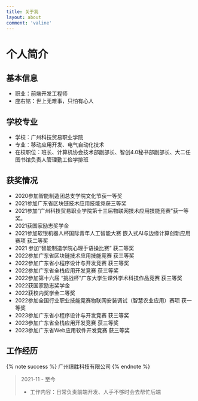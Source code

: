 ```yaml
---
title: 关于我
layout: about
comment: 'valine'
---
```


# 个人简介

## 基本信息
- 职业：前端开发工程师
- 座右铭：世上无难事，只怕有心人

## 学校专业
- 学校：广州科技贸易职业学院
- 专业：移动应用开发、电气自动化技术
- 在校职位：班长、计算机协会技术部副部长、智创4.0秘书部副部长、大二任图书馆负责人管理勤工俭学排班

## 获奖情况
- 2020参加智能制造团总支学院文化节获一等奖
- 2021参加广东省区块链技术应用技能竞获三等奖
- 2021参加“广州科技贸易职业学院第十三届物联网技术应用技能竞赛”获一等奖。
- 2021获国家励志奖学金
- 2021参加软银机器人杯国际青年人工智能大赛 嵌入式AI与边缘计算创新应用赛项 获二等奖
- 2021 参加“智能制造学院心理手语操比赛” 获二等奖
- 2022参加广东省区块链技术应用技能竞赛 获三等奖
- 2022参加广东省小程序设计与开发竞赛 获三等奖
- 2022参加广东省全栈应用开发竞赛 获三等奖
- 2022参加第十六届 “挑战杯”广东大学生课外学术科技作品竞赛 获三等奖
- 2022获国家励志奖学金
- 2022获校内奖学金二等奖
- 2022参加全国行业职业技能竞赛物联网安装调试（智慧农业应用）赛项 获一等奖
- 2023参加广东省小程序设计与开发竞赛 获三等奖
- 2023参加广东省全栈应用开发竞赛 获三等奖
- 2023参加广东省Web应用软件开发竞赛 获三等奖

## 工作经历
{% note success %}
    广州璟胜科技有限公司
{% endnote %}

> 2021-11 - 至今
>
> - 工作内容：日常负责前端开发、人手不够时会去帮忙后端



